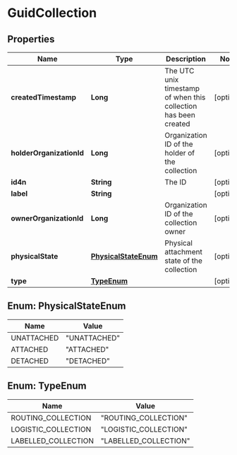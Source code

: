 
# GuidCollection

## Properties
Name | Type | Description | Notes
------------ | ------------- | ------------- | -------------
**createdTimestamp** | **Long** | The UTC unix timestamp of when this collection has been created |  [optional]
**holderOrganizationId** | **Long** | Organization ID of the holder of the collection |  [optional]
**id4n** | **String** | The ID |  [optional]
**label** | **String** |  |  [optional]
**ownerOrganizationId** | **Long** | Organization ID of the collection owner |  [optional]
**physicalState** | [**PhysicalStateEnum**](#PhysicalStateEnum) | Physical attachment state of the collection |  [optional]
**type** | [**TypeEnum**](#TypeEnum) |  |  [optional]


<a name="PhysicalStateEnum"></a>
## Enum: PhysicalStateEnum
Name | Value
---- | -----
UNATTACHED | &quot;UNATTACHED&quot;
ATTACHED | &quot;ATTACHED&quot;
DETACHED | &quot;DETACHED&quot;


<a name="TypeEnum"></a>
## Enum: TypeEnum
Name | Value
---- | -----
ROUTING_COLLECTION | &quot;ROUTING_COLLECTION&quot;
LOGISTIC_COLLECTION | &quot;LOGISTIC_COLLECTION&quot;
LABELLED_COLLECTION | &quot;LABELLED_COLLECTION&quot;



